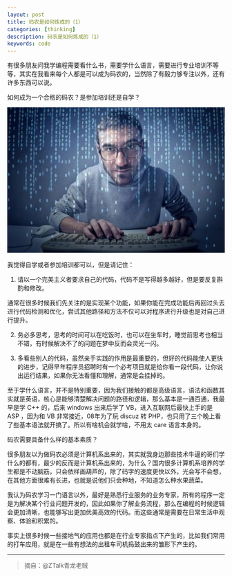 ```yaml
---
layout: post
title: 码农是如何炼成的（1）
categories: [thinking]
description: 码农是如何炼成的（1）
keywords: code
---
```


有很多朋友问我学编程需要看什么书，需要学什么语言，需要进行专业培训不等等，其实在我看来每个人都是可以成为码农的，当然除了有毅力够专注以外，还有许多东西可以说。

如何成为一个合格的码农？是参加培训还是自学？

![码农是如何炼成的](/images/posts/2014-07-30-code-famer.jpg)

我觉得自学或者参加培训都可以，但是请记住：

1. 请以一个完美主义者要求自己的代码，代码不是写得越多越好，但是要反复斟酌和修改。

通常在很多时候我们先关注的是实现某个功能，如果你能在完成功能后再回过头去进行代码检测和优化，尝试其他路径和方法不仅可以对程序进行升级也是对自己进行提升。

2. 务必多思考，思考的时间可以在吃饭时，也可以在坐车时，睡觉前思考也相当不错，有时候解决不了的问题在梦中反而会灵光一闪。

3. 多看些别人的代码，虽然亲手实践的作用是最重要的，但好的代码能使人更快的进步，记得早年程序员招聘时有一个必考项目就是给你看一段代码，让你说出运行结果，如果你无法看懂和理解，通常是会挂掉的。

至于学什么语言，并不是特别重要，因为我们接触的都是高级语言，语法和函数其实就是英语，核心是能够清楚解决问题的路径和逻辑，那么基本是一通百通，我最早是学 C++ 的，后来 windows 出来后学了 VB，进入互联网后最快上手的是 ASP ，因为和 VB 非常接近，08年为了玩 discuz 转 PHP，也只用了三个晚上看了些基本语法就开搞了。所以有啥机会就学啥，不用太 care 语言本身的。

码农需要具备什么样的基本素质？

很多朋友以为做码农必须是计算机系出来的，其实就我身边那些技术牛逼的哥们学什么的都有，最少的反而是计算机系出来的，为什么？国内很多计算机系培养的学生都是不动脑筋，只会依样画葫芦的，除了码字的速度更快以外，光会写不会想，在其他方面很难有长进，也就是说他们只会种地，不知道怎么种水果蔬菜。

我认为码农学习一门语言以外，最好是熟悉行业服务的业务专家，所有的程序一定是为解决某个行业问题开发的，因此如果你了解业务流程，那么在编程的时候逻辑会更加清晰，也能够写出更加优美高效的代码。而这些通常是需要在日常生活中观察、体验和积累的。

事实上很多时候一些接地气的应用也都是在行业专家指点下产生的，比如我们常用的打车应用，就是在一些有想法的出租车司机捣鼓出来的雏形下产生的。

---

>摘自：@ZTalk青龙老贼


